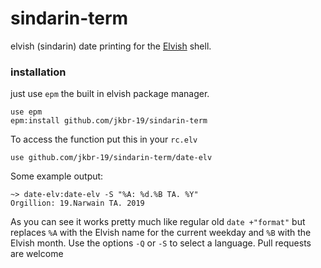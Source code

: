# sindarin-term
elvish (sindarin) date printing for the [Elvish](https://elv.sh/) shell.

### installation
just use `epm` the built in elvish package manager.
```
use epm
epm:install github.com/jkbr-19/sindarin-term
```
To access the function put this in your `rc.elv`
```
use github.com/jkbr-19/sindarin-term/date-elv
```
Some example output:
```
~> date-elv:date-elv -S "%A: %d.%B TA. %Y"
Orgillion: 19.Narwain TA. 2019
```
As you can see it works pretty much like regular old `date +"format"` but replaces `%A` with the Elvish name for the current weekday and `%B` with the Elvish month. Use the options `-Q` or `-S` to select a language. Pull requests are welcome
